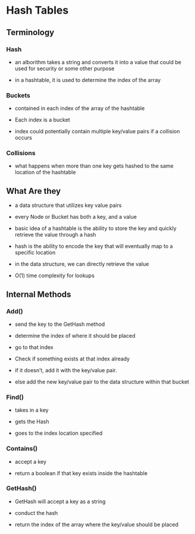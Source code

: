 # Hash Tables

## Terminology

### Hash

* an alborithm takes a string and converts it into a value that could be used for security or some other purpose

* in a hashtable, it is used to determine the index of the array

### Buckets

* contained in each index of the array of the hashtable

* Each index is a bucket

* index could potentially contain multiple key/value pairs if a collision occurs

### Collisions

* what happens when more than one key gets hashed to the same location of the hashtable

## What Are they

* a data structure that utilizes key value pairs

* every Node or Bucket has both a key, and a value

* basic idea of a hashtable is the ability to store the key and quickly retrieve the value through a hash

* hash is the ability to encode the key that will eventually map to a specific location

* in the data structure, we can directly retrieve the value

* O(1) time complexity for lookups

## Internal Methods

### Add()

* send the key to the GetHash method

* determine the index of where it should be placed

* go to that index

* Check if something exists at that index already

* if it doesn’t, add it with the key/value pair.

* else add the new key/value pair to the data structure within that bucket

### Find()

* takes in a key

* gets the Hash

* goes to the index location specified

### Contains()

* accept a key

* return a boolean if that key exists inside the hashtable

### GetHash()

* GetHash will accept a key as a string

* conduct the hash

* return the index of the array where the key/value should be placed
